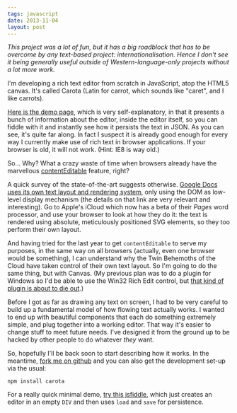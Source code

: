 ```yaml
---
tags: javascript
date: 2013-11-04
layout: post
---
```


_This project was a lot of fun, but it has a big roadblock that has to be overcome by any text-based project: internationalisation. Hence I don't see it being
generally useful outside of Western-language-only projects without a lot more work._

I'm developing a rich text editor from scratch in JavaScript, atop the HTML5 canvas. It's called Carota (Latin for carrot, which sounds like "caret", and I
like carrots).

[Here is the demo page](http://earwicker.com/carota/), which is very self-explanatory, in that it presents a bunch of information about the editor, inside
the editor itself, so you can fiddle with it and instantly see how it persists the text in JSON. As you can see, it's quite far along. In fact I suspect it
is already good enough for every way I currently make use of rich text in browser applications. If your browser is old, it will not work. (Hint: IE8 is way old.)

So... Why? What a crazy waste of time when browsers already have the marvellous [contentEditable](https://www.google.com/search?q=contentEditable) feature, right?

A quick survey of the state-of-the-art suggests otherwise. [Google Docs uses its own text layout and rendering system](http://googledocs.blogspot.co.uk/2010/05/whats-different-about-new-google-docs.html),
only using the DOM as low-level display mechanism (the details on that link are very relevant and interesting). Go to Apple's iCloud which now has a beta of
their _Pages_ word processor, and use your browser to look at how they do it: the text is rendered using absolute, meticulously positioned SVG elements, so
they too perform their own layout.

And having tried for the last year to get `contentEditable` to serve my purposes, in the same way on all browsers (actually, even one browser would be
something), I can understand why the Twin Behemoths of the Cloud have taken control of their own text layout. So I'm going to do the same thing, but with
Canvas. (My previous plan was to do a plugin for Windows so I'd be able to use the Win32 Rich Edit control, but [that kind of plugin is about to die out](http://blog.chromium.org/2013/09/saying-goodbye-to-our-old-friend-npapi.html).)

Before I got as far as drawing any text on screen, I had to be very careful to build up a fundamental model of how flowing text actually works. I wanted to
end up with beautiful components that each do something extremely simple, and plug together into a working editor. That way it's easier to change stuff to
meet future needs. I've designed it from the ground up to be hacked by other people to do whatever _they_ want.

So, hopefully I'll be back soon to start describing how it works. In the meantime, [fork me on github](https://github.com/danielearwicker/carota) and you
can also get the development set-up via the usual:

`npm install carota`

For a really quick minimal demo, [try this jsfiddle](http://jsfiddle.net/K9JZA/20/), which just creates an editor in an empty `DIV` and then uses `load`
and `save` for persistence.
